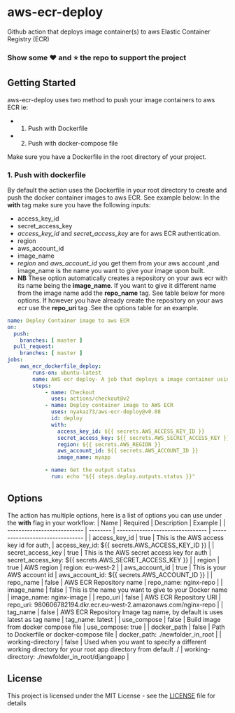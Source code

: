 # aws-ecr-deploy
Github action that deploys image container(s) to aws Elastic Container Registry (ECR)

### Show some :heart: and :star: the repo to support the project

## Getting Started
aws-ecr-deploy uses two method to push your image containers to aws ECR ie:
* 1. Push with Dockerfile
* 2. Push with docker-compose file


Make sure you have a Dockerfile in the root directory of your project.

### 1. Push with dockerfile
By default the action uses the Dockerfile in your root directory to create and push the docker container images to aws ECR. See example below:
In the **with** tag make sure you have the following inputs:
* access_key_id
* secret_access_key 
* *access_key_id* and *secret_access_key* are for aws ECR authentication.
* region
* aws_account_id
* image_name
* *region* and *aws_account_id* you get them from your aws account  ,and image_name is the name you want to give your image upon built.
* **NB** These option automatically creates a repository on your aws ecr with its name being the **image_name**. If you want to give it different name from the image name add the **repo_name** tag. See table below for more options.
If however you have already create the repository on your aws ecr use the **repo_uri** tag .See the options table for an example.
```yml
name: Deploy Container image to aws ECR
on:
  push:
    branches: [ master ]
  pull_request:
    branches: [ master ]
jobs: 
    aws_ecr_dockerfile_deploy:
        runs-on: ubuntu-latest
        name: AWS ecr deploy- A job that deploys a image container using a aws_ecr_dockerfile_deploy
        steps:
            - name: Checkout
              uses: actions/checkout@v2
            - name: Deploy container image to AWS ECR
              uses: nyakaz73/aws-ecr-deploy@v0.08
              id: deploy 
              with:
                access_key_id: ${{ secrets.AWS_ACCESS_KEY_ID }}
                secret_access_key: ${{ secrets.AWS_SECRET_ACCESS_KEY }}
                region: ${{ secrets.AWS_REGION }}
                aws_account_id: ${{ secrets.AWS_ACCOUNT_ID }}
                image_name: myapp

            - name: Get the output status
              run: echo "${{ steps.deploy.outputs.status }}"

```

## Options
The action has multiple options, here is a list of options you can use  under the **with** flag in your workflow:
| Name                        | Required  | Description                      | Example                          |
| --------------------------- | --------  | -------------------------------- | -------------------------------- |
|  access_key_id            |  true     | This is the AWS access key id for auth, | access_key_id:  ${{ secrets.AWS_ACCESS_KEY_ID }} |
|  secret_access_key             |  true     | This is the AWS secret access key for auth  | secret_access_key: ${{ secrets.AWS_SECRET_ACCESS_KEY }} |
|  region       |  true     | AWS region | region: eu-west-2 |
|  aws_account_id                    |  true    | This is your AWS account id | aws_account_id: ${{ secrets.AWS_ACCOUNT_ID }} |
|  repo_name                 |  false    | AWS ECR Repository name | repo_name:  nginx-repo |
|  image_name         |  false    | This is the name you want to give to your Docker name | image_name: nginx-image |
|  repo_uri     |  false    | AWS ECR Repository URI | repo_uri: 980606782194.dkr.ecr.eu-west-2.amazonaws.com/nginx-repo |
|  tag_name                 |  false    | AWS ECR Repository Image tag name, by default is uses latest as tag name | tag_name: latest |
|  use_compose                 |  false    | Build image from docker compose file | use_compose: true |
|  docker_path                 |  false    | Path to Dockerfile or docker-compose file | docker_path: ./newfolder_in_root |
|  working-directory          |  false    | Used when you want to specify a different working directory for your root app directory from default ./ | working-directory: ./newfolder_in_root/djangoapp |


## License

This project is licensed under the MIT License - see the [LICENSE](https://github.com/nyakaz73/aws-ecr-deploy/blob/master/LICENSE) file for details